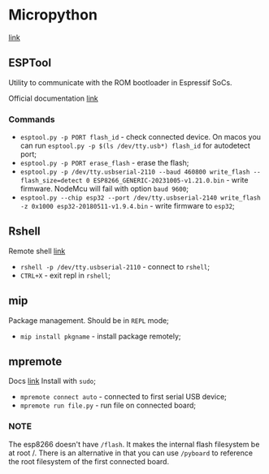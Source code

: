 # Micropython
[link](https://micropython.org/download/)

## ESPTool
Utility to communicate with the ROM bootloader in Espressif SoCs.

Official documentation [link](https://docs.espressif.com/projects/esptool/en)

### Commands
- `esptool.py -p PORT flash_id` - check connected device. On macos you can run `esptool.py -p $(ls /dev/tty.usb*) flash_id` for autodetect port;
- `esptool.py -p PORT erase_flash` - erase the flash;
- `esptool.py -p /dev/tty.usbserial-2110 --baud 460800 write_flash --flash_size=detect 0 ESP8266_GENERIC-20231005-v1.21.0.bin` - write firmware. NodeMcu will fail with option `baud 9600`;
- `esptool.py --chip esp32 --port /dev/tty.usbserial-2140 write_flash -z 0x1000 esp32-20180511-v1.9.4.bin` - write firmware to `esp32`;

## Rshell
Remote shell
[link](https://github.com/dhylands/rshell)

- `rshell -p /dev/tty.usbserial-2110` - connect to `rshell`;
- `CTRL+X` - exit repl in `rshell`;

## mip
Package management. Should be in `REPL` mode;
- `mip install pkgname` - install package remotely;

## mpremote
Docs [link](https://docs.micropython.org/en/latest/reference/mpremote.html#mpremote)
Install with `sudo`;
- `mpremote connect auto` - connected to first serial USB device;
- `mpremote run file.py` - run file on connected board;


### NOTE
The esp8266 doesn't have `/flash`. It makes the internal flash filesystem be at root /. There is an alternative in that you can use `/pyboard` to reference the root filesystem of the first connected board.